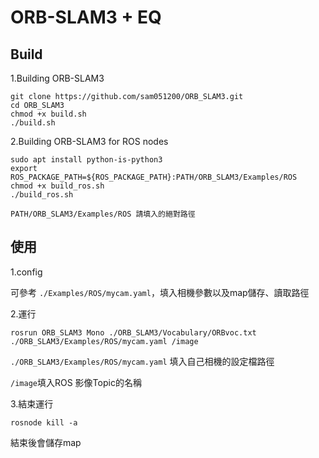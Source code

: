 ORB-SLAM3 + EQ
===

Build
---

1.Building ORB-SLAM3

    git clone https://github.com/sam051200/ORB_SLAM3.git 
	cd ORB_SLAM3
	chmod +x build.sh 
	./build.sh 
2.Building ORB-SLAM3 for ROS nodes 

    sudo apt install python-is-python3 
  	export ROS_PACKAGE_PATH=${ROS_PACKAGE_PATH}:PATH/ORB_SLAM3/Examples/ROS 
	chmod +x build_ros.sh 
   	./build_ros.sh
`PATH/ORB_SLAM3/Examples/ROS 請填入的絕對路徑`

使用
---
1.config

可參考 `./Examples/ROS/mycam.yaml`，填入相機參數以及map儲存、讀取路徑

2.運行

	rosrun ORB_SLAM3 Mono ./ORB_SLAM3/Vocabulary/ORBvoc.txt ./ORB_SLAM3/Examples/ROS/mycam.yaml /image
`./ORB_SLAM3/Examples/ROS/mycam.yaml` 填入自己相機的設定檔路徑

`/image`填入ROS 影像Topic的名稱

3.結束運行

	rosnode kill -a
	
結束後會儲存map



   
